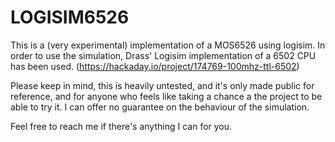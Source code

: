 # LOGISIM6526
This is a (very experimental) implementation of a MOS6526 using logisim. In order to use the simulation, Drass' Logisim implementation of a 6502 CPU has been used. (https://hackaday.io/project/174769-100mhz-ttl-6502)

Please keep in mind, this is heavily untested, and it's only made public for reference, and for anyone who feels like taking a chance a the project to be able to try it. I can offer no guarantee on the behaviour of the simulation.

Feel free to reach me if there's anything I can for you.
